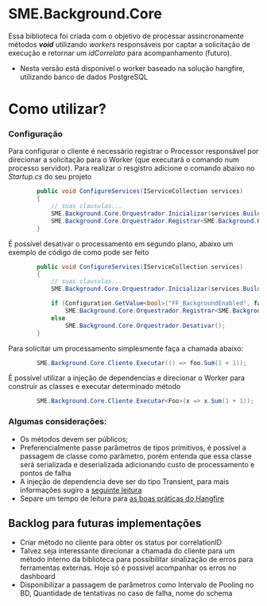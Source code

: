 ﻿# SME.Background.Core

Essa biblioteca foi criada com o objetivo de processar assincronamente métodos ***void*** utilizando *workers* responsáveis por captar a solicitação de execução e retornar um *idCorrelato* para acompanhamento (futuro).

 - Nesta versão está disponível  o worker baseado na solução hangfire, utilizando banco de dados PostgreSQL

# Como utilizar?

### Configuração

Para configurar o cliente é necessário registrar o Processor responsável por direcionar a solicitação para o Worker (que executará o comando num processo servidor). Para realizar o resgistro adicione o comando abaixo no *Startup.cs* do seu projeto

```csharp
        public void ConfigureServices(IServiceCollection services)
        {
            // suas clausulas...
            SME.Background.Core.Orquestrador.Inicializar(services.BuildServiceProvider());
            SME.Background.Core.Orquestrador.Registrar<SME.Background.Hangfire.Processor>(new Background.Hangfire.Processor(Configuration, "SGP-Postgres"));
        }
```

É possível desativar o processamento em segundo plano, abaixo um exemplo de código de como pode ser feito
```csharp
        public void ConfigureServices(IServiceCollection services)
        {
            // suas clausulas...
            SME.Background.Core.Orquestrador.Inicializar(services.BuildServiceProvider());

            if (Configuration.GetValue<bool>("FF_BackgroundEnabled", false))
                SME.Background.Core.Orquestrador.Registrar<SME.Background.Hangfire.Processor>(new Background.Hangfire.Processor(Configuration, "SGP-Postgres"));
            else
                SME.Background.Core.Orquestrador.Desativar();
        }
```
Para solicitar um processamento simplesmente faça a chamada abaixo:

```csharp
        SME.Background.Core.Cliente.Executar(() => foo.Sum(1 + 1));
```

É possível utilizar a injeção de dependencias e direcionar o Worker para construir as classes e executar determinado método

```csharp
        SME.Background.Core.Cliente.Executar<Foo>(x => x.Sum(1 + 1));
```

### Algumas considerações:

 - Os métodos devem ser públicos;
 - Preferencialmente passe parâmetros de tipos primitivos, é possível a passagem de classe como parâmetro, porém entenda que essa classe será serializada e deserializada adicionando custo de processamento e pontos de falha
 - A injeção de dependencia deve ser do tipo Transient, para mais informações sugiro a [seguinte leitura](https://medium.com/volosoft/asp-net-core-dependency-injection-best-practices-tips-tricks-c6e9c67f9d96#9d32)
 - Separe um tempo de leitura para [as boas práticas do Hangfire](https://docs.hangfire.io/en/latest/best-practices.html)
 
## Backlog para futuras implementações

 - Criar método no cliente para obter os status por correlationID
 - Talvez seja interessante direcionar a chamada do cliente para um método interno da biblioteca para possibilitar sinalização de erros para ferramentas externas. Hoje só é possivel acompanhar os erros no dashboard
 - Disponibilizar a passagem de parâmetros como Intervalo de Pooling no BD, Quantidade de tentativas no caso de falha, nome do schema
